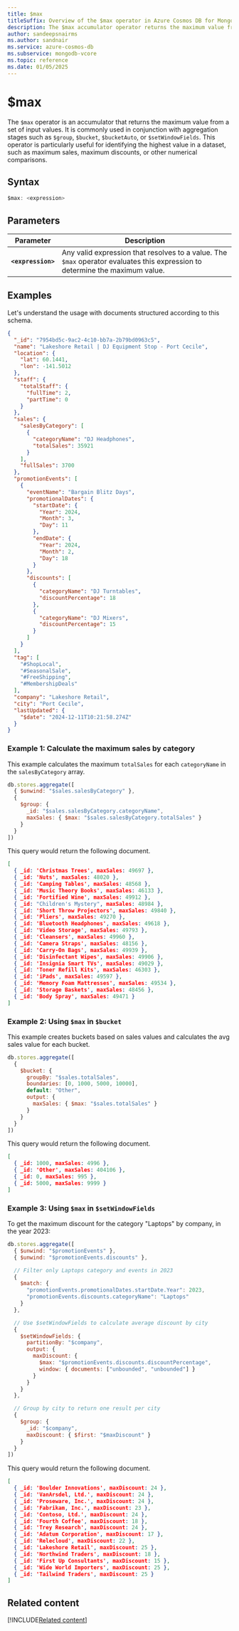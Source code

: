 ```yaml
---
title: $max
titleSuffix: Overview of the $max operator in Azure Cosmos DB for MongoDB vCore
description: The $max accumulator operator returns the maximum value from a set of input values.
author: sandeepsnairms
ms.author: sandnair
ms.service: azure-cosmos-db
ms.subservice: mongodb-vcore
ms.topic: reference
ms.date: 01/05/2025
---
```


# $max

The `$max` operator is an accumulator that returns the maximum value from a set of input values. It is commonly used in conjunction with aggregation stages such as `$group`, `$bucket`, `$bucketAuto`, or `$setWindowFields`. This operator is particularly useful for identifying the highest value in a dataset, such as maximum sales, maximum discounts, or other numerical comparisons.

## Syntax
```javascript
$max: <expression>
```

## Parameters  
| Parameter | Description |
| --- | --- |
| **`<expression>`** | Any valid expression that resolves to a value. The `$max` operator evaluates this expression to determine the maximum value. |

## Examples

Let's understand the usage with documents structured according to this schema.

```json
{
  "_id": "7954bd5c-9ac2-4c10-bb7a-2b79bd0963c5",
  "name": "Lakeshore Retail | DJ Equipment Stop - Port Cecile",
  "location": {
    "lat": 60.1441,
    "lon": -141.5012
  },
  "staff": {
    "totalStaff": {
      "fullTime": 2,
      "partTime": 0
    }
  },
  "sales": {
    "salesByCategory": [
      {
        "categoryName": "DJ Headphones",
        "totalSales": 35921
      }
    ],
    "fullSales": 3700
  },
  "promotionEvents": [
    {
      "eventName": "Bargain Blitz Days",
      "promotionalDates": {
        "startDate": {
          "Year": 2024,
          "Month": 3,
          "Day": 11
        },
        "endDate": {
          "Year": 2024,
          "Month": 2,
          "Day": 18
        }
      },
      "discounts": [
        {
          "categoryName": "DJ Turntables",
          "discountPercentage": 18
        },
        {
          "categoryName": "DJ Mixers",
          "discountPercentage": 15
        }
      ]
    }
  ],
  "tag": [
    "#ShopLocal",
    "#SeasonalSale",
    "#FreeShipping",
    "#MembershipDeals"
  ],
  "company": "Lakeshore Retail",
  "city": "Port Cecile",
  "lastUpdated": {
    "$date": "2024-12-11T10:21:58.274Z"
  }
}

```

### Example 1: Calculate the maximum sales by category

This example calculates the maximum `totalSales` for each `categoryName` in the `salesByCategory` array.

```javascript
db.stores.aggregate([
  { $unwind: "$sales.salesByCategory" },
  { 
    $group: {
      _id: "$sales.salesByCategory.categoryName",
      maxSales: { $max: "$sales.salesByCategory.totalSales" }
    }
  }
])
```

This query would return the following document.

```json
[
  { _id: 'Christmas Trees', maxSales: 49697 },
  { _id: 'Nuts', maxSales: 48020 },
  { _id: 'Camping Tables', maxSales: 48568 },
  { _id: 'Music Theory Books', maxSales: 46133 },
  { _id: 'Fortified Wine', maxSales: 49912 },
  { _id: "Children's Mystery", maxSales: 48984 },
  { _id: 'Short Throw Projectors', maxSales: 49840 },
  { _id: 'Pliers', maxSales: 49270 },
  { _id: 'Bluetooth Headphones', maxSales: 49618 },
  { _id: 'Video Storage', maxSales: 49793 },
  { _id: 'Cleansers', maxSales: 49960 },
  { _id: 'Camera Straps', maxSales: 48156 },
  { _id: 'Carry-On Bags', maxSales: 49939 },
  { _id: 'Disinfectant Wipes', maxSales: 49906 },
  { _id: 'Insignia Smart TVs', maxSales: 49029 },
  { _id: 'Toner Refill Kits', maxSales: 46303 },
  { _id: 'iPads', maxSales: 49597 },
  { _id: 'Memory Foam Mattresses', maxSales: 49534 },
  { _id: 'Storage Baskets', maxSales: 48456 },
  { _id: 'Body Spray', maxSales: 49471 }
]
```

### Example 2: Using `$max` in `$bucket`

This example creates buckets based on sales values and calculates the avg sales value for each bucket.

```javascript
db.stores.aggregate([
  {
    $bucket: {
      groupBy: "$sales.totalSales",
      boundaries: [0, 1000, 5000, 10000],
      default: "Other",
      output: {
        maxSales: { $max: "$sales.totalSales" }
      }
    }
  }
])
```

This query would return the following document.

```json
[
  { _id: 1000, maxSales: 4996 },
  { _id: 'Other', maxSales: 404106 },
  { _id: 0, maxSales: 995 },
  { _id: 5000, maxSales: 9999 }
]
```
### Example 3: Using `$max` in `$setWindowFields`

To get the maximum discount for the category "Laptops" by company, in the year 2023:

```javascript
db.stores.aggregate([
  { $unwind: "$promotionEvents" },
  { $unwind: "$promotionEvents.discounts" },

  // Filter only Laptops category and events in 2023
  {
    $match: {
      "promotionEvents.promotionalDates.startDate.Year": 2023,
      "promotionEvents.discounts.categoryName": "Laptops"
    }
  },

  // Use $setWindowFields to calculate average discount by city
  {
    $setWindowFields: {
      partitionBy: "$company",
      output: {
        maxDiscount: {
          $max: "$promotionEvents.discounts.discountPercentage",
          window: { documents: ["unbounded", "unbounded"] }
        }
      }
    }
  },

  // Group by city to return one result per city
  {
    $group: {
      _id: "$company",
      maxDiscount: { $first: "$maxDiscount" }
    }
  }
])
```

This query would return the following document.

```json
[
  { _id: 'Boulder Innovations', maxDiscount: 24 },
  { _id: 'VanArsdel, Ltd.', maxDiscount: 24 },
  { _id: 'Proseware, Inc.', maxDiscount: 24 },
  { _id: 'Fabrikam, Inc.', maxDiscount: 23 },
  { _id: 'Contoso, Ltd.', maxDiscount: 24 },
  { _id: 'Fourth Coffee', maxDiscount: 18 },
  { _id: 'Trey Research', maxDiscount: 24 },
  { _id: 'Adatum Corporation', maxDiscount: 17 },
  { _id: 'Relecloud', maxDiscount: 22 },
  { _id: 'Lakeshore Retail', maxDiscount: 25 },
  { _id: 'Northwind Traders', maxDiscount: 18 },
  { _id: 'First Up Consultants', maxDiscount: 15 },
  { _id: 'Wide World Importers', maxDiscount: 25 },
  { _id: 'Tailwind Traders', maxDiscount: 25 }
]
```

## Related content

[!INCLUDE[Related content](../includes/related-content.md)]